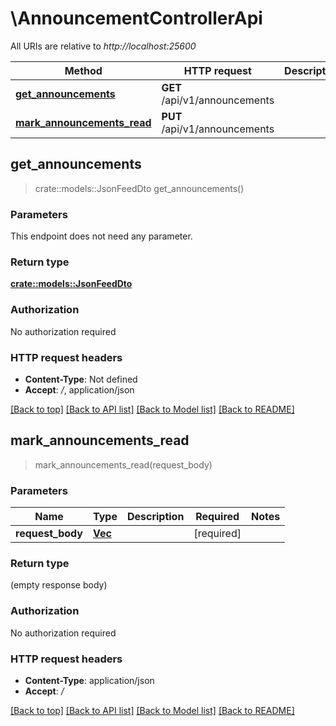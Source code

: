 # \AnnouncementControllerApi

All URIs are relative to *http://localhost:25600*

Method | HTTP request | Description
------------- | ------------- | -------------
[**get_announcements**](AnnouncementControllerApi.md#get_announcements) | **GET** /api/v1/announcements | 
[**mark_announcements_read**](AnnouncementControllerApi.md#mark_announcements_read) | **PUT** /api/v1/announcements | 



## get_announcements

> crate::models::JsonFeedDto get_announcements()


### Parameters

This endpoint does not need any parameter.

### Return type

[**crate::models::JsonFeedDto**](JsonFeedDto.md)

### Authorization

No authorization required

### HTTP request headers

- **Content-Type**: Not defined
- **Accept**: */*, application/json

[[Back to top]](#) [[Back to API list]](../README.md#documentation-for-api-endpoints) [[Back to Model list]](../README.md#documentation-for-models) [[Back to README]](../README.md)


## mark_announcements_read

> mark_announcements_read(request_body)


### Parameters


Name | Type | Description  | Required | Notes
------------- | ------------- | ------------- | ------------- | -------------
**request_body** | [**Vec<String>**](String.md) |  | [required] |

### Return type

 (empty response body)

### Authorization

No authorization required

### HTTP request headers

- **Content-Type**: application/json
- **Accept**: */*

[[Back to top]](#) [[Back to API list]](../README.md#documentation-for-api-endpoints) [[Back to Model list]](../README.md#documentation-for-models) [[Back to README]](../README.md)

